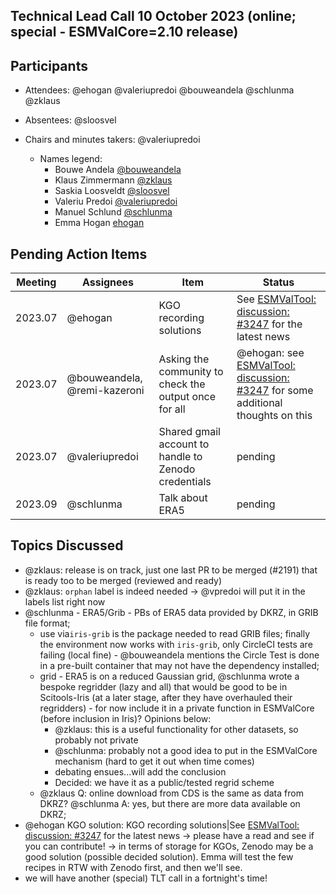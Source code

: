## Technical Lead Call 10 October 2023 (online; special - ESMValCore=2.10 release)

## Participants
- Attendees: @ehogan @valeriupredoi @bouweandela @schlunma @zklaus
- Absentees: @sloosvel
- Chairs and minutes takers: @valeriupredoi

  - Names legend:
    - Bouwe Andela [@bouweandela](https://github.com/bouweandela)
    - Klaus Zimmermann [@zklaus](https://github.com/zklaus)
    - Saskia Loosveldt [@sloosvel](https://github.com/sloosvel)
    - Valeriu Predoi [@valeriupredoi](https://github.com/valeriupredoi)
    - Manuel Schlund [@schlunma](https://github.com/schlunma)
    - Emma Hogan [ehogan](https://github.com/ehogan)

## Pending Action Items

| Meeting | Assignees | Item | Status |
|-|-|-|-|
|2023.07|@ehogan|KGO recording solutions|See [ESMValTool: discussion: #3247](https://github.com/ESMValGroup/ESMValTool/discussions/3247) for the latest news|
|2023.07|@bouweandela, @remi-kazeroni|Asking the community to check the output once for all| @ehogan: see [ESMValTool: discussion: #3247](https://github.com/ESMValGroup/ESMValTool/discussions/3247) for some additional thoughts on this|
|2023.07|@valeriupredoi|Shared gmail account to handle to Zenodo credentials|pending|
|2023.09|@schlunma|Talk about ERA5|pending|

## Topics Discussed
    
- @zklaus: release is on track, just one last PR to be merged (#2191) that is ready too to be merged (reviewed and ready)
- @zklaus: `orphan` label is indeed needed -> @vpredoi will put it in the labels list right now
- @schlunma - ERA5/Grib - PBs of ERA5 data provided by DKRZ, in GRIB file format;
  - use via`iris-grib` is the package needed to read GRIB files; finally the environment now works with `iris-grib`, only CircleCI tests are failing (local fine) - @bouweandela mentions the Circle Test is done in a pre-built container that may not have the dependency installed;
  - grid - ERA5 is on a reduced Gaussian grid, @schlunma wrote a bespoke regridder (lazy and all) that would be good to be in Scitools-Iris (at a later stage, after they have overhauled their regridders) - for now include it in a private function in ESMValCore (before inclusion in Iris)? Opinions below:
    - @zklaus: this is a useful functionality for other datasets, so probably not private
    - @schlunma: probably not a good idea to put in the ESMValCore mechanism (hard to get it out when time comes)
    - debating ensues...will add the conclusion
    - Decided: we have it as a public/tested regrid scheme
  - @zklaus Q: online download from CDS is the same as data from DKRZ? @schlunma A: yes, but there are more data available on DKRZ;
- @ehogan KGO solution: KGO recording solutions|See [ESMValTool: discussion: #3247](https://github.com/ESMValGroup/ESMValTool/discussions/3247) for the latest news -> please have a read and see if you can contribute! -> in terms of storage for KGOs, Zenodo may be a good solution (possible decided solution). Emma will test the few recipes in RTW with Zenodo first, and then we'll see.
- we will have another (special) TLT call in a fortnight's time!
